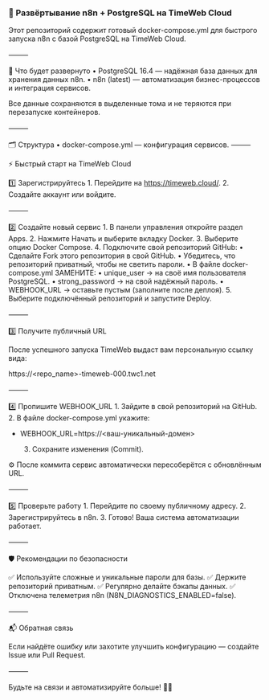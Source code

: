 ### 🚀 Развёртывание n8n + PostgreSQL на TimeWeb Cloud

Этот репозиторий содержит готовый docker-compose.yml для быстрого запуска n8n с базой PostgreSQL на TimeWeb Cloud.

⸻

📌 Что будет развернуто
	•	PostgreSQL 16.4 — надёжная база данных для хранения данных n8n.
	•	n8n (latest) — автоматизация бизнес-процессов и интеграция сервисов.

Все данные сохраняются в выделенные тома и не теряются при перезапуске контейнеров.

⸻

🗂 Структура
	•	docker-compose.yml — конфигурация сервисов.
⸻

⚡️ Быстрый старт на TimeWeb Cloud

1️⃣ Зарегистрируйтесь
	1.	Перейдите на https://timeweb.cloud/.
	2.	Создайте аккаунт или войдите.

⸻

2️⃣ Создайте новый сервис
	1.	В панели управления откройте раздел Apps.
	2.	Нажмите Начать и выберите вкладку Docker.
	3.	Выберите опцию Docker Compose.
	4.	Подключите свой репозиторий GitHub:
	•	Сделайте Fork этого репозитория в свой GitHub.
	•	Убедитесь, что репозиторий приватный, чтобы не светить пароли.
	•	В файле docker-compose.yml ЗАМЕНИТЕ:
	•	unique_user → на своё имя пользователя PostgreSQL.
	•	strong_password → на свой надёжный пароль.
	•	WEBHOOK_URL → оставьте пустым (заполните после деплоя).
	5.	Выберите подключённый репозиторий и запустите Deploy.

⸻

3️⃣ Получите публичный URL

После успешного запуска TimeWeb выдаст вам персональную ссылку вида:

https://<repo_name>-timeweb-000.twc1.net


⸻

4️⃣ Пропишите WEBHOOK_URL
	1.	Зайдите в свой репозиторий на GitHub.
	2.	В файле docker-compose.yml укажите:

- WEBHOOK_URL=https://<ваш-уникальный-домен>


	3.	Сохраните изменения (Commit).

⚙️ После коммита сервис автоматически пересоберётся с обновлённым URL.

⸻

5️⃣ Проверьте работу
	1.	Перейдите по своему публичному адресу.
	2.	Зарегистрируйтесь в n8n.
	3.	Готово! Ваша система автоматизации работает.

⸻

🛡 Рекомендации по безопасности

✅ Используйте сложные и уникальные пароли для базы.
✅ Держите репозиторий приватным.
✅ Регулярно делайте бэкапы данных.
✅ Отключена телеметрия n8n (N8N_DIAGNOSTICS_ENABLED=false).

⸻

📬 Обратная связь

Если найдёте ошибку или захотите улучшить конфигурацию — создайте Issue или Pull Request.

⸻

Будьте на связи и автоматизируйте больше! 🚀✨
